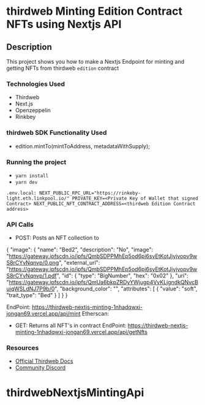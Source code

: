 # thirdweb Minting Edition Contract NFTs using Nextjs API

## Description

This project shows you how to make a Nextjs Endpoint for minting and getting NFTs from thirdweb `edition` contract

### Technologies Used

- Thirdweb
- Next.js
- Openzeppelin
- Rinkbey

### thirdweb SDK Functionality Used

- edition.mintTo(mintToAddress, metadataWithSupply);

### Running the project

- `yarn install`
- `yarn dev`

`
.env.local:
NEXT_PUBLIC_RPC_URL="https://rinkeby-light.eth.linkpool.io/"
PRIVATE_KEY=<Private Key of Wallet that signed Contract>
NEXT_PUBLIC_NFT_CONTRACT_ADDRESS=<thirdweb Edition Contract address>
`
### API Calls

- POST: Posts an NFT collection to 

{
    "image": {
        "name": "Bed2",
        "description": "No",
        "image": "https://gateway.ipfscdn.io/ipfs/QmbSDPPMhEp5od6pi6syEtKotJjyjvopv9wS8rCYvNqnvp/0.png",
        "external_url": "https://gateway.ipfscdn.io/ipfs/QmbSDPPMhEp5od6pi6syEtKotJjyjvopv9wS8rCYvNqnvp/1.pdf",
        "id": {
            "type": "BigNumber",
            "hex": "0x02"
        },
        "uri": "https://gateway.ipfscdn.io/ipfs/QmUa6bkpZRDyYWjugp4VvKLjgndkQNvcBuiqWSLdNJ7P9b/0",
        "background_color": "",
        "attributes": [
            {
                "value": "soft",
                "trait_type": "Bed"
            }
        ]
    }
}

EndPoint: https://thirdweb-nextjs-minting-1nhadqwxi-jongan69.vercel.app/api/mint
Etherscan: 

- GET: Returns all NFT's in contract
EndPoint: https://thirdweb-nextjs-minting-1nhadqwxi-jongan69.vercel.app/api/getNfts
### Resources

- [Official Thirdweb Docs](https://docs.thirdeb.com)
- [Community Discord](https://discord.gg/thirdweb)
# thirdwebNextjsMintingApi
